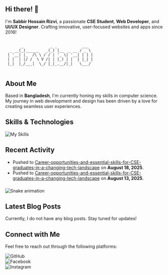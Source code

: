 ## Hi there! 👋

I'm **Sabbir Hossain Rizvi**, a passionate **CSE Student**, **Web Developer**, and **UI/UX Designer**. Crafting innovative, user-focused websites and apps since 2016!

## 

```
       _            _ _           ___  
  _ __(_)______   _(_) |__  _ __ / _ \ 
 | '__| |_  /\ \ / / | '_ \| '__| | | |
 | |  | |/ /  \ V /| | |_) | |  | |_| |
 |_|  |_/___|  \_/ |_|_.__/|_|   \___/ 
                                       
```

## About Me

Based in **Bangladesh**, I'm currently honing my skills in computer science. My journey in web development and design has been driven by a love for creating seamless user experiences.

## Skills & Technologies
![My Skills](https://skillicons.dev/icons?i=cpp,html,css,js,react,django,firebase,tailwind,webpack,git,github,mongodb,express,flutter)

## Recent Activity

- Pushed to [Career-opportunities-and-essential-skills-for-CSE-graduates-in-a-changing-tech-landscape](https://github.com/alaminsoyaib/Career-opportunities-and-essential-skills-for-CSE-graduates-in-a-changing-tech-landscape) on **August 18, 2025**.  
- Pushed to [Career-opportunities-and-essential-skills-for-CSE-graduates-in-a-changing-tech-landscape](https://github.com/alaminsoyaib/Career-opportunities-and-essential-skills-for-CSE-graduates-in-a-changing-tech-landscape) on **August 13, 2025**.


###

<img src="https://raw.githubusercontent.com/Sutil/Sutil/2b2fad3bf54522bb30c8c170591fc68ff51b69e6/github-contribution-grid-snake2.svg" alt="Snake animation" />

###


## Latest Blog Posts

Currently, I do not have any blog posts. Stay tuned for updates!

## Connect with Me
Feel free to reach out through the following platforms:

![GitHub](https://img.shields.io/badge/GitHub-RizviBR0-181717?style=flat-square&logo=github&logoColor=white)  
![Facebook](https://img.shields.io/badge/Facebook-rizvibr0-3b5998?style=flat-square&logo=facebook&logoColor=white)  
![Instagram](https://img.shields.io/badge/Instagram-rizvibr0-e1306c?style=flat-square&logo=instagram&logoColor=white)
